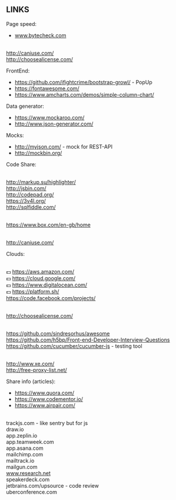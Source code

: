 LINKS
-

Page speed:

* www.bytecheck.com

<br> http://caniuse.com/
<br> http://choosealicense.com/

FrontEnd:

* https://github.com/ifightcrime/bootstrap-growl/ - PopUp
* https://fontawesome.com/
* https://www.amcharts.com/demos/simple-column-chart/

Data generator:

* https://www.mockaroo.com/
* http://www.json-generator.com/

Mocks:

* http://myjson.com/ - mock for REST-API
* http://mockbin.org/

Code Share:

<br> http://markup.su/highlighter/
<br> http://jsbin.com/
<br> http://codepad.org/
<br> https://3v4l.org/
<br> http://sqlfiddle.com/

<br> https://www.box.com/en-gb/home

<br> http://caniuse.com/

Clouds:

<br> 💵 https://aws.amazon.com/
<br> 💵 https://cloud.google.com/
<br> 💵 https://www.digitalocean.com/
<br> 💵 https://platform.sh/
<br> https://code.facebook.com/projects/

<br> http://choosealicense.com/

<br> https://github.com/sindresorhus/awesome
<br> https://github.com/h5bp/Front-end-Developer-Interview-Questions
<br> https://github.com/cucumber/cucumber-js - testing tool

<br> http://www.xe.com/
<br> http://free-proxy-list.net/

Share info (articles):

* https://www.quora.com/
* https://www.codementor.io/
* https://www.airpair.com/

<br> trackjs.com - like sentry but for js
<br> draw.io
<br> app.zeplin.io
<br> app.teamweek.com
<br> app.asana.com
<br> mailchimp.com
<br> mailtrack.io
<br> mailgun.com
<br> www.research.net
<br> speakerdeck.com
<br> jetbrains.com/upsource - code review
<br> uberconference.com
